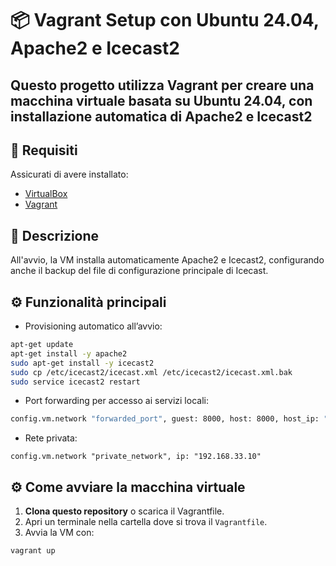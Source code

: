 # 📦 Vagrant Setup con Ubuntu 24.04, Apache2 e Icecast2

Questo progetto utilizza **Vagrant** per creare una macchina virtuale basata su **Ubuntu 24.04**, con installazione automatica di **Apache2** e **Icecast2**
---

## 🚀 Requisiti

Assicurati di avere installato:

- [VirtualBox](https://www.virtualbox.org/)
- [Vagrant](https://www.vagrantup.com/)

## 📖 Descrizione

All'avvio, la VM installa automaticamente Apache2 e Icecast2, configurando anche il backup del file di configurazione principale di Icecast.

## ⚙️ Funzionalità principali
- Provisioning automatico all’avvio:
```bash
apt-get update
apt-get install -y apache2
sudo apt-get install -y icecast2
sudo cp /etc/icecast2/icecast.xml /etc/icecast2/icecast.xml.bak
sudo service icecast2 restart
```
- Port forwarding per accesso ai servizi locali:
```bash
config.vm.network "forwarded_port", guest: 8000, host: 8000, host_ip: "127.0.0.1"
```
- Rete privata:
```bas
config.vm.network "private_network", ip: "192.168.33.10"
```
## ⚙️ Come avviare la macchina virtuale

1. **Clona questo repository** o scarica il Vagrantfile.
2. Apri un terminale nella cartella dove si trova il `Vagrantfile`.
3. Avvia la VM con:

```bash
vagrant up
```

